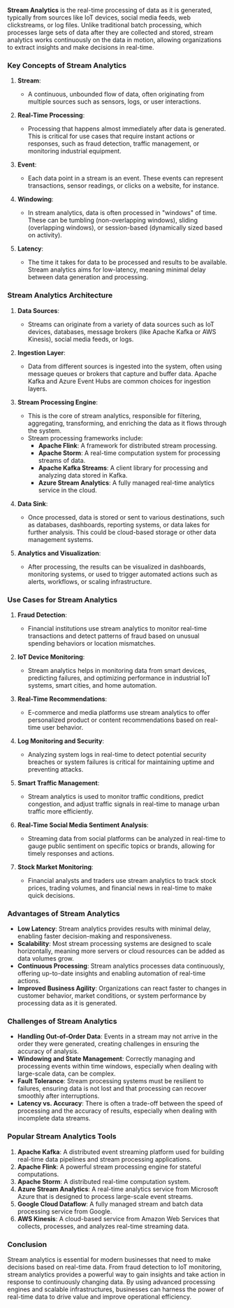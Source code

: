**Stream Analytics** is the real-time processing of data as it is generated, typically from sources like IoT devices, social media feeds, web clickstreams, or log files. Unlike traditional batch processing, which processes large sets of data after they are collected and stored, stream analytics works continuously on the data in motion, allowing organizations to extract insights and make decisions in real-time.

### Key Concepts of Stream Analytics

1. **Stream**:
   - A continuous, unbounded flow of data, often originating from multiple sources such as sensors, logs, or user interactions.
   
2. **Real-Time Processing**:
   - Processing that happens almost immediately after data is generated. This is critical for use cases that require instant actions or responses, such as fraud detection, traffic management, or monitoring industrial equipment.

3. **Event**:
   - Each data point in a stream is an event. These events can represent transactions, sensor readings, or clicks on a website, for instance.

4. **Windowing**:
   - In stream analytics, data is often processed in "windows" of time. These can be tumbling (non-overlapping windows), sliding (overlapping windows), or session-based (dynamically sized based on activity).
   
5. **Latency**:
   - The time it takes for data to be processed and results to be available. Stream analytics aims for low-latency, meaning minimal delay between data generation and processing.

### Stream Analytics Architecture

1. **Data Sources**:
   - Streams can originate from a variety of data sources such as IoT devices, databases, message brokers (like Apache Kafka or AWS Kinesis), social media feeds, or logs.

2. **Ingestion Layer**:
   - Data from different sources is ingested into the system, often using message queues or brokers that capture and buffer data. Apache Kafka and Azure Event Hubs are common choices for ingestion layers.

3. **Stream Processing Engine**:
   - This is the core of stream analytics, responsible for filtering, aggregating, transforming, and enriching the data as it flows through the system.
   - Stream processing frameworks include:
     - **Apache Flink**: A framework for distributed stream processing.
     - **Apache Storm**: A real-time computation system for processing streams of data.
     - **Apache Kafka Streams**: A client library for processing and analyzing data stored in Kafka.
     - **Azure Stream Analytics**: A fully managed real-time analytics service in the cloud.

4. **Data Sink**:
   - Once processed, data is stored or sent to various destinations, such as databases, dashboards, reporting systems, or data lakes for further analysis. This could be cloud-based storage or other data management systems.

5. **Analytics and Visualization**:
   - After processing, the results can be visualized in dashboards, monitoring systems, or used to trigger automated actions such as alerts, workflows, or scaling infrastructure.

### Use Cases for Stream Analytics

1. **Fraud Detection**:
   - Financial institutions use stream analytics to monitor real-time transactions and detect patterns of fraud based on unusual spending behaviors or location mismatches.
   
2. **IoT Device Monitoring**:
   - Stream analytics helps in monitoring data from smart devices, predicting failures, and optimizing performance in industrial IoT systems, smart cities, and home automation.
   
3. **Real-Time Recommendations**:
   - E-commerce and media platforms use stream analytics to offer personalized product or content recommendations based on real-time user behavior.

4. **Log Monitoring and Security**:
   - Analyzing system logs in real-time to detect potential security breaches or system failures is critical for maintaining uptime and preventing attacks.

5. **Smart Traffic Management**:
   - Stream analytics is used to monitor traffic conditions, predict congestion, and adjust traffic signals in real-time to manage urban traffic more efficiently.

6. **Real-Time Social Media Sentiment Analysis**:
   - Streaming data from social platforms can be analyzed in real-time to gauge public sentiment on specific topics or brands, allowing for timely responses and actions.

7. **Stock Market Monitoring**:
   - Financial analysts and traders use stream analytics to track stock prices, trading volumes, and financial news in real-time to make quick decisions.

### Advantages of Stream Analytics

- **Low Latency**: Stream analytics provides results with minimal delay, enabling faster decision-making and responsiveness.
- **Scalability**: Most stream processing systems are designed to scale horizontally, meaning more servers or cloud resources can be added as data volumes grow.
- **Continuous Processing**: Stream analytics processes data continuously, offering up-to-date insights and enabling automation of real-time actions.
- **Improved Business Agility**: Organizations can react faster to changes in customer behavior, market conditions, or system performance by processing data as it is generated.

### Challenges of Stream Analytics

- **Handling Out-of-Order Data**: Events in a stream may not arrive in the order they were generated, creating challenges in ensuring the accuracy of analysis.
- **Windowing and State Management**: Correctly managing and processing events within time windows, especially when dealing with large-scale data, can be complex.
- **Fault Tolerance**: Stream processing systems must be resilient to failures, ensuring data is not lost and that processing can recover smoothly after interruptions.
- **Latency vs. Accuracy**: There is often a trade-off between the speed of processing and the accuracy of results, especially when dealing with incomplete data streams.

### Popular Stream Analytics Tools

1. **Apache Kafka**: A distributed event streaming platform used for building real-time data pipelines and stream processing applications.
2. **Apache Flink**: A powerful stream processing engine for stateful computations.
3. **Apache Storm**: A distributed real-time computation system.
4. **Azure Stream Analytics**: A real-time analytics service from Microsoft Azure that is designed to process large-scale event streams.
5. **Google Cloud Dataflow**: A fully managed stream and batch data processing service from Google.
6. **AWS Kinesis**: A cloud-based service from Amazon Web Services that collects, processes, and analyzes real-time streaming data.
   
### Conclusion

Stream analytics is essential for modern businesses that need to make decisions based on real-time data. From fraud detection to IoT monitoring, stream analytics provides a powerful way to gain insights and take action in response to continuously changing data. By using advanced processing engines and scalable infrastructures, businesses can harness the power of real-time data to drive value and improve operational efficiency.
